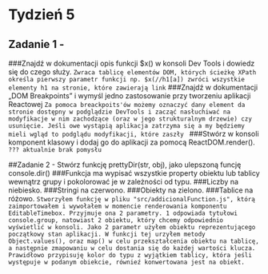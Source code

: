 # Tydzień 5

## Zadanie 1 -
###Znajdź w dokumentacji opis funkcji $x() w konsoli Dev Tools i dowiedz się do czego służy.
`Zwraca tablicę elementów DOM, których ścieżkę XPath określa pierwszy parametr funkcji np. $x(//h1[a]) zwróci wszystkie elementy h1 na stronie, które zawierają link`
###Znajdź w dokumentacji „DOM Breakpoints” i wymyśl jedno zastosowanie przy tworzeniu aplikacji Reactowej
`Za pomoca breackpoits'ów możemy oznaczyć dany element da stronie dostępny w podglądzie DevTools i zacząć nasłuchiwać na modyfikacje w nim zachodzące (oraz w jego strukturalnym drzewie) czy usunięcie. Jeśli owe wystąpią aplikacja zatrzyma się a my będziemy mieli wgląd to podglądu modyfikacji, które zaszły `
###Stwórz w konsoli komponent klasowy i dodaj go do aplikacji za pomocą ReactDOM.render().
`??? aktualnie brak pomysłu`

##Zadanie 2 - Stwórz funkcję prettyDir(str, obj), jako ulepszoną funcję console.dir()
###Funkcja ma wypisać wszystkie property obiektu lub tablicy wewnątrz grupy i pokolorować je w zależności od typu.
###Liczby na niebiesko.
###Stringi na czerwono.
###Obiekty na zielono.
###Tablice na różowo.
`Stworzyłem funkcję w pliku "src/addicionalFunction.js", którą zaimportowałem i wywołałem w momencie renderowania komponentu EditableTimebox. Przyjmuje ona 2 parametry. 1 odpowiada tytułowi console.group, natowiast 2 obiektu, który chcemy odpowiednio wyświetlić w konsoli. Jako 2 parametr użyłem obiektu reprezentującego początkowy stan aplikacji. W funkcji tej urzyłem metody Object.values(), oraz map() w celu przekształcenia obiektu na tablicę, a następnie zmapowaniu w celu dostania się do każdej wartości klucza. Prawidłowo przypisuję kolor do typu z wyjątkiem tablicy, która jeśli występuje w podanym obiekcie, równieź konwertowana jest na obiekt.`